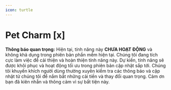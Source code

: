 ```yaml
---
icon: turtle
---
```


# Pet Charm \[x]

**Thông báo quan trọng:** Hiện tại, tính năng này **CHƯA HOẠT ĐỘNG** và không khả dụng trong phiên bản phần mềm hiện tại. Chúng tôi đang tích cực làm việc để cải thiện và hoàn thiện tính năng này. Dự kiến, tính năng sẽ được khôi phục và hoạt động tối ưu trong phiên bản cập nhật sắp tới. Chúng tôi khuyến khích người dùng thường xuyên kiểm tra các thông báo và cập nhật từ chúng tôi để nắm bắt những cải tiến và thay đổi quan trọng. Cảm ơn bạn đã kiên nhẫn và thông cảm vì sự bất tiện này.
